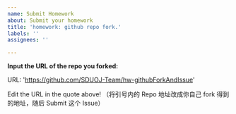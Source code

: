 ```yaml
---
name: Submit Homework
about: Submit your homework
title: 'homework: github repo fork.'
labels: ''
assignees: ''

---
```


**Input the URL of the repo you forked:**

URL: 'https://github.com/SDUOJ-Team/hw-githubForkAndIssue'

Edit the URL in the quote above! （将引号内的 Repo 地址改成你自己 fork 得到的地址，随后 Submit 这个 Issue）